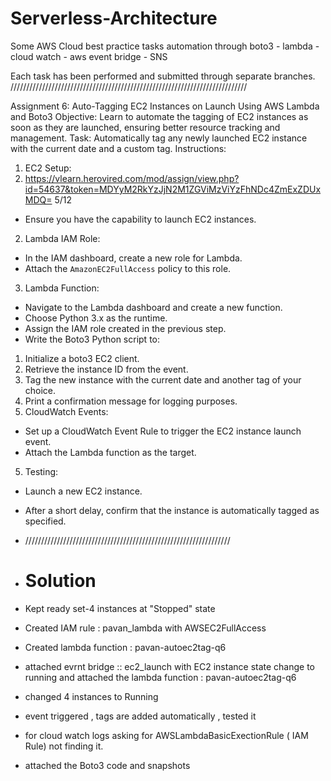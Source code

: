 # Serverless-Architecture
Some AWS Cloud best practice tasks automation through boto3 - lambda - cloud watch - aws event bridge - SNS

Each task has been performed and submitted through separate branches.
///////////////////////////////////////////////////////////////////////////

Assignment 6: Auto-Tagging EC2 Instances on Launch Using AWS Lambda and Boto3
Objective: Learn to automate the tagging of EC2 instances as soon as they are launched, ensuring better resource tracking and
management.
Task: Automatically tag any newly launched EC2 instance with the current date and a custom tag.
Instructions:
1. EC2 Setup:
2. https://vlearn.herovired.com/mod/assign/view.php?id=54637&token=MDYyM2RkYzJjN2M1ZGViMzViYzFhNDc4ZmExZDUxMDQ= 5/12
- Ensure you have the capability to launch EC2 instances.
2. Lambda IAM Role:
- In the IAM dashboard, create a new role for Lambda.
- Attach the `AmazonEC2FullAccess` policy to this role.
3. Lambda Function:
- Navigate to the Lambda dashboard and create a new function.
- Choose Python 3.x as the runtime.
- Assign the IAM role created in the previous step.
- Write the Boto3 Python script to:
1. Initialize a boto3 EC2 client.
2. Retrieve the instance ID from the event.
3. Tag the new instance with the current date and another tag of your choice.
4. Print a confirmation message for logging purposes.
4. CloudWatch Events:
- Set up a CloudWatch Event Rule to trigger the EC2 instance launch event.
- Attach the Lambda function as the target.
5. Testing:
- Launch a new EC2 instance.
- After a short delay, confirm that the instance is automatically tagged as specified.

- /////////////////////////////////////////////////////////////////

- # Solution
- Kept ready set-4 instances at "Stopped" state
- Created IAM rule : pavan_lambda with AWSEC2FullAccess
- Created lambda function :  pavan-autoec2tag-q6
- attached evrnt bridge :: ec2_launch with EC2 instance state change to running and attached the lambda function :  pavan-autoec2tag-q6
- changed 4 instances to Running
- event triggered , tags are added automatically , tested it
- for cloud watch logs asking for AWSLambdaBasicExectionRule ( IAM Rule) not finding it.
- attached the Boto3 code and snapshots 


